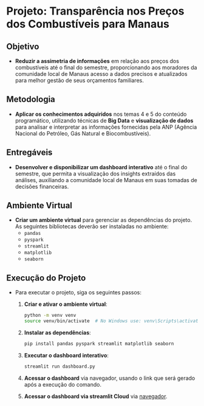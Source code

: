 # Projeto: Transparência nos Preços dos Combustíveis para Manaus

## Objetivo
- **Reduzir a assimetria de informações** em relação aos preços dos combustíveis até o final do semestre, proporcionando aos moradores da comunidade local de Manaus acesso a dados precisos e atualizados para melhor gestão de seus orçamentos familiares.

## Metodologia
- **Aplicar os conhecimentos adquiridos** nos temas 4 e 5 do conteúdo programático, utilizando técnicas de **Big Data** e **visualização de dados** para analisar e interpretar as informações fornecidas pela ANP (Agência Nacional do Petróleo, Gás Natural e Biocombustíveis).

## Entregáveis
- **Desenvolver e disponibilizar um dashboard interativo** até o final do semestre, que permita a visualização dos insights extraídos das análises, auxiliando a comunidade local de Manaus em suas tomadas de decisões financeiras.

## Ambiente Virtual
- **Criar um ambiente virtual** para gerenciar as dependências do projeto. As seguintes bibliotecas deverão ser instaladas no ambiente:
    - `pandas`
    - `pyspark`
    - `streamlit`
    - `matplotlib`
    - `seaborn`

## Execução do Projeto
- Para executar o projeto, siga os seguintes passos:
    1. **Criar e ativar o ambiente virtual**:
       ```bash
       python -m venv venv
       source venv/bin/activate  # No Windows use: venv\Scripts\activate
       ```
    2. **Instalar as dependências**:
       ```bash
       pip install pandas pyspark streamlit matplotlib seaborn
       ```
    3. **Executar o dashboard interativo**:
       ```bash
       streamlit run dashboard.py
       ```
    4. **Acessar o dashboard** via navegador, usando o link que será gerado após a execução do comando.
   
    5. **Acessar o dashboard via streamlit Cloud** via [navegador](https://monitorado-precos-gasolina-manaus.streamlit.app/).

